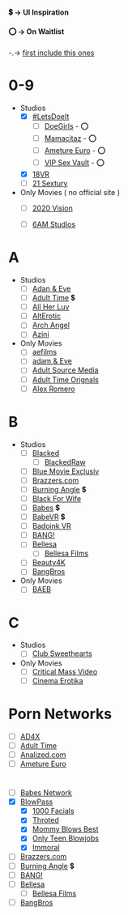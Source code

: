 #### :heavy_dollar_sign: -> UI Inspiration
#### :o: -> On Waitlist
-.-> [first include this ones](https://theporndude.com/top-premium-sites)
# 0-9
- Studios
  - [x] [#LetsDoeIt](https://letsdoeit.com/)
       - [ ] [DoeGirls](https://doegirls.com) - :o:
       - [ ] [Mamacitaz](https://mamacitaz.com) - :o:
       - [ ] [Ameture Euro](https://amateureuro.com) - :o:
       - [ ] [VIP Sex Vault](https://vipsexvault.com) - :o:
  - [x] [18VR](https://18vr.com/)
  - [ ] [21 Sextury](https://www.21sextury.com/)
- Only Movies ( no official site )
  - [ ] [2020 Vision](https://www.adultdvdempire.com/95898/studio/2020-vision-porn-movies.html)
  - [ ] [6AM Studios](https://www.adultdvdempire.com/95625/studio/6am-studios-porn-movies.html?sort=year&media=2)
  
  
# A
- Studios
  - [ ] [Adan & Eve](https://www.adamandevetv.com/)
  - [ ] [Adult Time](https://www.adulttime.com/collection/network) :heavy_dollar_sign:
  - [ ] [All Her Luv](https://allherluv.com/)
  - [ ] [AltErotic](https://alterotic.com/tour/videos/page_1.html)
  - [ ] [Arch Angel](https://www.archangelvideo.com/tour/)
  - [ ] [Azini](https://www.aziani.com/tour/categories/movies.html)
- Only Movies
  - [ ] [aefilms](https://www.adultdvdempire.com/94145/studio/adult-empire-clips-porn-videos.html)
  - [ ] [adam & Eve](https://www.adultdvdempire.com/155/studio/adam-eve-porn-videos.html?sort=year&media=14)
  - [ ] [Adult Source Media](https://www.adultdvdempire.com/31352/studio/adult-source-media-porn-videos.html)
  - [ ] [Adult Time Orignals](https://www.adultdvdempire.com/95569/studio/adult-time-porn-videos.html)
  - [ ] [Alex Romero](https://www.adultdvdempire.com/93851/studio/alex-romero-porn-videos.html?sort=year&media=14)
  
# B
- Studios
  - [ ] [Blacked](https://blacked.com/)
      - [ ] [BlackedRaw](https://blackedraw.com/)
  - [ ] [Blue Movie Exclusiv](https://www.adultdvdempire.com/95797/studio/blue-movie-exklusiv-porn-videos.html?sort=year&media=14)
  - [ ] [Brazzers.com](https://www.adultdvdempire.com/95797/studio/blue-movie-exklusiv-porn-videos.html?sort=year&media=14)
  - [ ] [Burning Angle](https://www.burningangel.com/en) :heavy_dollar_sign:
  - [ ] [Black For Wife](https://blackforwife.org/)
  - [ ] [Babes](https://www.babes.com/) :heavy_dollar_sign:
  - [ ] [BabeVR](https://www.babevr.com/) :heavy_dollar_sign:
  - [ ] [Badoink VR](https://badoinkvr.com/)
  - [ ] [BANG!](https://www.bang.com/videos)
  - [ ] [Bellesa](https://www.bellesa.co/videos)
       - [ ] [Bellesa Films](https://www.bellesafilms.com/scenes)
  - [ ] [Beauty4K](https://beauty4k.com/categories/movies.html)
  - [ ] [BangBros](https://bangbros.com/)
- Only Movies
  - [ ] [BAEB](https://www.adultdvdempire.com/95200/studio/baeb-porn-videos.html)
  
# C
- Studios
  - [ ] [Club Sweethearts](https://clubseventeen.com/#)
- Only Movies
  - [ ] [Critical Mass Video](https://www.adultdvdempire.com/93328/studio/critical-mass-video-porn-videos.html)
  - [ ] [Cinema Erotika](https://www.adultdvdempire.com/93890/studio/cinema-erotika-porn-videos.html)

# Porn Networks


- [ ] [AD4X](https://ad4x.com/tour/en/videos)
- [ ] [Adult Time](https://adulttime.com)
- [ ] [Analized.com](https://analized.com)
- [ ] [Ameture Euro](https://amateureuro.com)

#
- [ ] [Babes Network](https://www.babesnetwork.com/scenes)
- [x] [BlowPass](www.blowpass.com/en)
    - [x] [1000 Facials](https://www.1000facials.com/en)
    - [x] [Throted](https://www.throted.com/en)
    - [x] [Mommy Blows Best](https://www.mommyblowsbest.com/en)
    - [x] [Only Teen Blowjobs](https://www.onlyteenblowjobs.com/en)
    - [x] [Immoral](https://www.immorallive.com/en)
- [ ] [Brazzers.com](https://www.brazzers.com/)
- [ ] [Burning Angle](https://www.burningangel.com/en) :heavy_dollar_sign:
- [ ] [BANG!](https://www.bang.com/videos)
- [ ] [Bellesa](https://www.bellesa.co/videos)
    - [ ] [Bellesa Films](https://www.bellesafilms.com/scenes)
- [ ] [BangBros](https://bangbros.com/)
